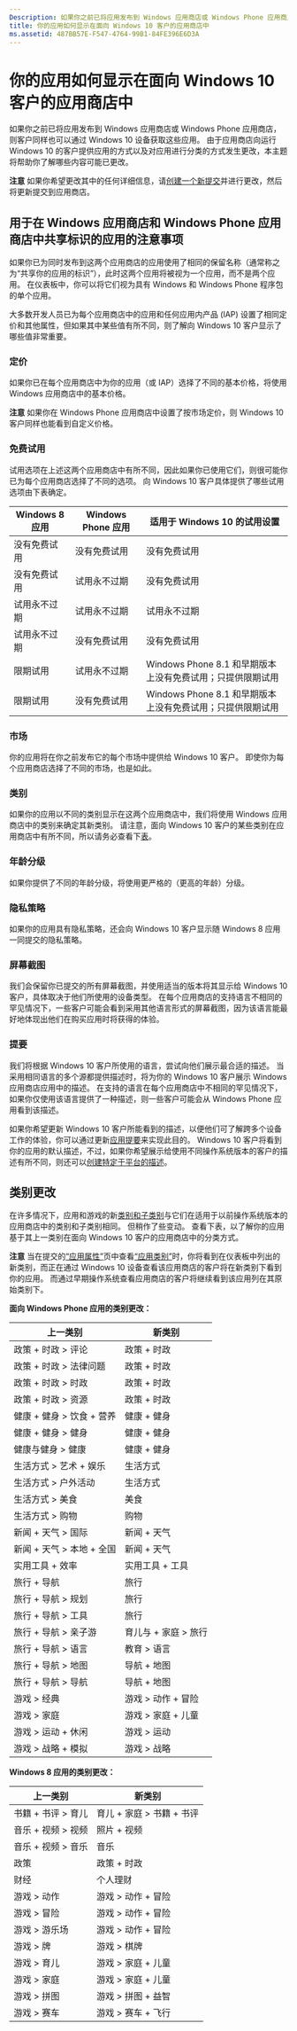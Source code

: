 ```yaml
---
Description: 如果你之前已将应用发布到 Windows 应用商店或 Windows Phone 应用商店，则客户同样也可以通过 Windows 10 设备获取这些应用。
title: 你的应用如何显示在面向 Windows 10 客户的应用商店中
ms.assetid: 487BB57E-F547-4764-99B1-84FE396E6D3A
---
```


# 你的应用如何显示在面向 Windows 10 客户的应用商店中


如果你之前已将应用发布到 Windows 应用商店或 Windows Phone 应用商店，则客户同样也可以通过 Windows 10 设备获取这些应用。 由于应用商店向运行 Windows 10 的客户提供应用的方式以及对应用进行分类的方式发生更改，本主题将帮助你了解哪些内容可能已更改。

**注意** 如果你希望更改其中的任何详细信息，请[创建一个新提交](app-submissions.md)并进行更改，然后将更新提交到应用商店。

 

## 用于在 Windows 应用商店和 Windows Phone 应用商店中共享标识的应用的注意事项


如果你已为同时发布到这两个应用商店的应用使用了相同的保留名称（通常称之为“共享你的应用的标识”），此时这两个应用将被视为一个应用，而不是两个应用。 在仪表板中，你可以将它们视为具有 Windows 和 Windows Phone 程序包的单个应用。

大多数开发人员已为每个应用商店中的应用和任何应用内产品 (IAP) 设置了相同定价和其他属性，但如果其中某些值有所不同，则了解向 Windows 10 客户显示了哪些值非常重要。

### 定价
如果你已在每个应用商店中为你的应用（或 IAP）选择了不同的基本价格，将使用 Windows 应用商店中的基本价格。

**注意** 如果你在 Windows Phone 应用商店中设置了按市场定价，则 Windows 10 客户同样也能看到自定义价格。

### 免费试用
试用选项在上述这两个应用商店中有所不同，因此如果你已使用它们，则很可能你已为每个应用商店选择了不同的选项。 向 Windows 10 客户具体提供了哪些试用选项由下表确定。

| Windows 8 应用       | Windows Phone 应用   | 适用于 Windows 10 的试用设置                                                  |
|---------------------|---------------------|-------------------------------------------------------------------------------|
| 没有免费试用       | 没有免费试用       | 没有免费试用                                                                 |
| 没有免费试用       | 试用永不过期 | 没有免费试用                                                                 |
| 试用永不过期 | 试用永不过期 | 试用永不过期                                                           |
| 试用永不过期 | 没有免费试用       | 没有免费试用                                                                 |
| 限期试用  | 试用永不过期 | Windows Phone 8.1 和早期版本上没有免费试用；只提供限期试用 |
| 限期试用  | 没有免费试用       | Windows Phone 8.1 和早期版本上没有免费试用；只提供限期试用 |

### 市场
你的应用将在你之前发布它的每个市场中提供给 Windows 10 客户。 即使你为每个应用商店选择了不同的市场，也是如此。

### 类别
如果你的应用以不同的类别显示在这两个应用商店中，我们将使用 Windows 应用商店中的类别来确定其新类别。 请注意，面向 Windows 10 客户的某些类别在应用商店中有所不同，所以请务必查看下[表](#cat)。

### 年龄分级
如果你提供了不同的年龄分级，将使用更严格的（更高的年龄）分级。

### 隐私策略
如果你的应用具有隐私策略，还会向 Windows 10 客户显示随 Windows 8 应用一同提交的隐私策略。

### 屏幕截图
我们会保留你已提交的所有屏幕截图，并使用适当的版本将其显示给 Windows 10 客户，具体取决于他们所使用的设备类型。 在每个应用商店的支持语言不相同的罕见情况下，一些客户可能会看到采用其他语言形式的屏幕截图，因为该语言能最好地体现出他们在购买应用时将获得的体验。

### 提要
我们将根据 Windows 10 客户所使用的语言，尝试向他们展示最合适的描述。 当采用相同语言的多个源都提供描述时，将为你的 Windows 10 客户展示 Windows 应用商店应用中的描述。 在支持的语言在每个应用商店中不相同的罕见情况下，如果你仅使用该语言提供了一种描述，则一些客户可能会从 Windows Phone 应用看到该描述。

如果你希望更新 Windows 10 客户所能看到的描述，以便他们可了解跨多个设备工作的体验，你可以通过更新[应用提要](create-app-descriptions.md)来实现此目的。 Windows 10 客户将看到你的应用的默认描述，不过，如果你希望展示给使用不同操作系统版本的客户的描述有所不同，则还可以[创建特定于平台的描述](create-platform-specific-descriptions.md)。

## 类别更改


在许多情况下，应用和游戏的新[类别和子类别](category-and-subcategory-table.md)与它们在适用于以前操作系统版本的应用商店中的类别和子类别相同。 但稍作了些变动。 查看下表，以了解你的应用基于其上一类别在面向 Windows 10 客户的应用商店中的分类方式。

**注意** 当在提交的[“应用属性”](enter-app-properties.md)页中查看[“应用类别”](category-and-subcategory-table.md)时，你将看到在仪表板中列出的新类别，而正在通过 Windows 10 设备查看该应用商店的客户将在新类别下看到你的应用。 而通过早期操作系统查看应用商店的客户将继续看到该应用列在其原始类别下。


**面向 Windows Phone 应用的类别更改：**

| 上一类别                       | 新类别                  |
|-----------------------------------------|-------------------------------|
| 政策 + 时政 > 评论   | 政策 + 时政         |
| 政策 + 时政 > 法律问题 | 政策 + 时政         |
| 政策 + 时政 > 时政     | 政策 + 时政         |
| 政策 + 时政 > 资源    | 政策 + 时政         |
| 健康 + 健身 > 饮食 + 营养  | 健康 + 健身              |
| 健康 + 健身 > 健身           | 健康 + 健身              |
| 健康与健身 > 健康            | 健康 + 健身              |
| 生活方式 > 艺术 + 娱乐      | 生活方式                     |
| 生活方式 > 户外活动              | 生活方式                     |
| 生活方式 > 美食            | 美食                 |
| 生活方式 > 购物                 | 购物                      |
| 新闻 + 天气 > 国际       | 新闻 + 天气                |
| 新闻 + 天气 > 本地 + 全国    | 新闻 + 天气                |
| 实用工具 + 效率                | 实用工具 + 工具             |
| 旅行 + 导航                     | 旅行                        |
| 旅行 + 导航 > 规划       | 旅行                        |
| 旅行 + 导航 > 工具          | 旅行                        |
| 旅行 + 导航 > 亲子游      | 育儿与 + 家庭 > 旅行     |
| 旅行 + 导航 > 语言       | 教育 > 语言       |
| 旅行 + 导航 > 地图        | 导航 + 地图             |
| 旅行 + 导航 > 导航     | 导航 + 地图             |
| 游戏 > 经典                     | 游戏 > 动作 + 冒险 |
| 游戏 > 家庭                       | 游戏 > 家庭 + 儿童      |
| 游戏 > 运动 + 休闲          | 游戏 > 运动             |
| 游戏 > 战略 + 模拟        | 游戏 > 战略           |

 

**Windows 8 应用的类别更改：**

| 上一类别           | 新类别                         |
|-----------------------------|--------------------------------------|
| 书籍 + 书评 > 育儿 | 育儿 + 家庭 > 书籍 + 书评 |
| 音乐 + 视频 > 视频   | 照片 + 视频                        |
| 音乐 + 视频 > 音乐   | 音乐                                |
| 政策                  | 政策 + 时政                |
| 财经                     | 个人理财                     |
| 游戏 > 动作           | 游戏 > 动作 + 冒险        |
| 游戏 > 冒险        | 游戏 > 动作 + 冒险        |
| 游戏 > 游乐场           | 游戏 > 动作 + 冒险        |
| 游戏 > 牌             | 游戏 > 棋牌              |
| 游戏 > 育儿             | 游戏 > 家庭 + 儿童             |
| 游戏 > 家庭           | 游戏 > 家庭 + 儿童             |
| 游戏 > 拼图           | 游戏 > 拼图 + 益智           |
| 游戏 > 赛车           | 游戏 > 赛车 + 飞行           |


<!--HONumber=Mar16_HO1-->



